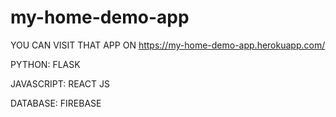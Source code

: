 # my-home-demo-app


YOU CAN VISIT THAT APP ON https://my-home-demo-app.herokuapp.com/

PYTHON:
  FLASK


JAVASCRIPT:
  REACT JS
  
  
DATABASE:
  FIREBASE


